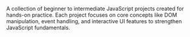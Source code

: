A collection of beginner to intermediate JavaScript projects created for hands-on practice. Each project focuses on core concepts like DOM manipulation, event handling, and interactive UI features to strengthen JavaScript fundamentals.
